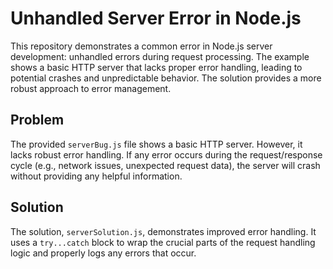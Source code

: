 # Unhandled Server Error in Node.js
This repository demonstrates a common error in Node.js server development: unhandled errors during request processing.  The example shows a basic HTTP server that lacks proper error handling, leading to potential crashes and unpredictable behavior.  The solution provides a more robust approach to error management.

## Problem
The provided `serverBug.js` file shows a basic HTTP server. However, it lacks robust error handling. If any error occurs during the request/response cycle (e.g., network issues, unexpected request data), the server will crash without providing any helpful information.

## Solution
The solution, `serverSolution.js`, demonstrates improved error handling.  It uses a `try...catch` block to wrap the crucial parts of the request handling logic and properly logs any errors that occur.